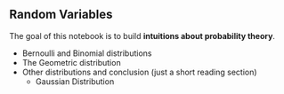 
## Random Variables

The goal of this notebook is to build **intuitions about probability theory**.
- Bernoulli and Binomial distributions
- The Geometric distribution
- Other distributions and conclusion (just a short reading section)
    - Gaussian Distribution
